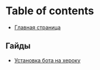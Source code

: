 # Table of contents

* [Главная страница](README.md)

## Гайды

* [Установка бота на хероку](gaidy/ustanovka-bota-na-heroku.md)

